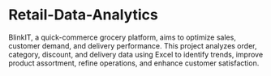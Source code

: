 # Retail-Data-Analytics
BlinkIT, a quick-commerce grocery platform, aims to optimize sales, customer demand, and delivery performance. This project analyzes order, category, discount, and delivery data using Excel to identify trends, improve product assortment, refine operations, and enhance customer satisfaction.
